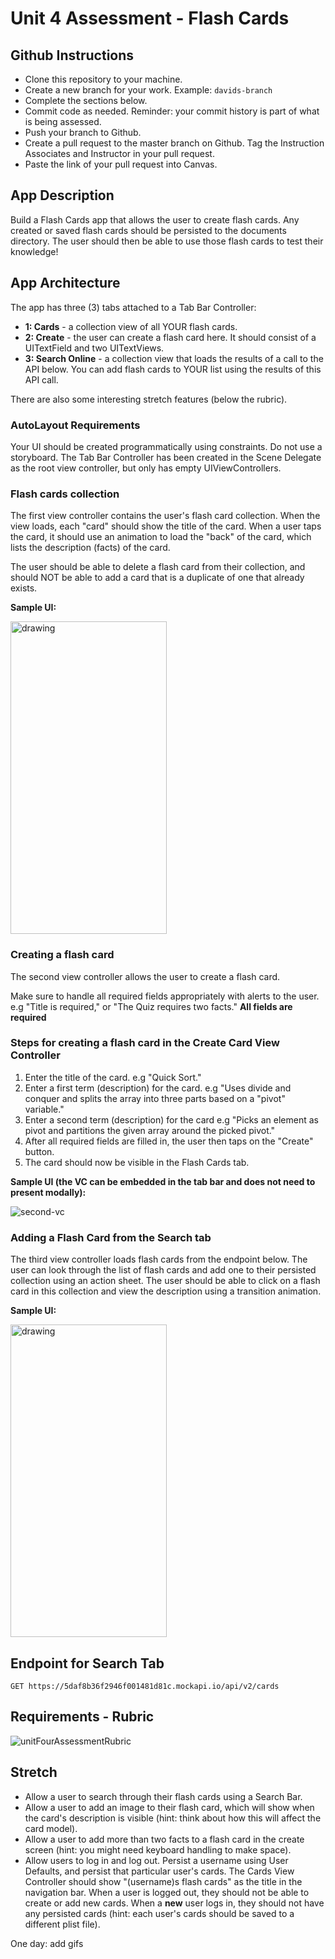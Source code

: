 # Unit 4 Assessment - Flash Cards


## Github Instructions
- Clone this repository to your machine.
- Create a new branch for your work. Example: `davids-branch`
- Complete the sections below.
- Commit code as needed. Reminder: your commit history is part of what is being assessed.
- Push your branch to Github.
- Create a pull request to the master branch on Github. Tag the Instruction Associates and Instructor in your pull request.
- Paste the link of your pull request into Canvas.

## App Description
Build a Flash Cards app that allows the user to create flash cards. Any created or saved flash cards should be persisted to the documents directory. The user should then be able to use those flash cards to test their knowledge!

## App Architecture

The app has three (3) tabs attached to a Tab Bar Controller:

- **1: Cards** - a collection view of all YOUR flash cards.
- **2: Create** - the user can create a flash card here. It should consist of a UITextField and two UITextViews.
- **3: Search Online** - a collection view that loads the results of a call to the API below. You can add flash cards to YOUR list using the results of this API call.

There are also some interesting stretch features (below the rubric).

### AutoLayout Requirements

Your UI should be created programmatically using constraints. Do not use a storyboard. The Tab Bar Controller has been created in the Scene Delegate as the root view controller, but only has empty UIViewControllers.

### Flash cards collection
The first view controller contains the user's flash card collection. When the view loads, each "card" should show the title of the card. When a user taps the card, it should use an animation to load the "back" of the card, which lists the description (facts) of the card.

The user should be able to delete a flash card from their collection, and should NOT be able to add a card that is a duplicate of one that already exists.

**Sample UI:**

<img src="./Images/flash-cards-first-vc.gif" alt="drawing" height="500" width="250"/>

### Creating a flash card
The second view controller allows the user to create a flash card. 

Make sure to handle all required fields appropriately with alerts to the user. e.g "Title is required," or "The Quiz requires two facts." **All fields are required**


### Steps for creating a flash card in the Create Card View Controller

1. Enter the title of the card. e.g "Quick Sort."
2. Enter a first term (description) for the card. e.g "Uses divide and conquer and splits the array into three parts based on a "pivot" variable."
3. Enter a second term (description) for the card e.g "Picks an element as pivot and partitions the given array around the picked pivot."
4. After all required fields are filled in, the user then taps on the "Create" button.
5. The card should now be visible in the Flash Cards tab.

**Sample UI (the VC can be embedded in the tab bar and does not need to present modally):**

![second-vc](./Images/flash-cards-second-vc.gif)

### Adding a Flash Card from the Search tab
The third view controller loads flash cards from the endpoint below. The user can look through the list of flash cards and add one to their persisted collection using an action sheet. The user should be able to click on a flash card in this collection and view the description using a transition animation.

**Sample UI:**

<img src="./Images/flash-cards-third-vc.gif" alt="drawing" height="500" width="250"/>

## Endpoint for Search Tab

```
GET https://5daf8b36f2946f001481d81c.mockapi.io/api/v2/cards
```

## Requirements - Rubric

![unitFourAssessmentRubric](./Images/unitFourAssessmentRubric.png)


## Stretch

- Allow a user to search through their flash cards using a Search Bar.
- Allow a user to add an image to their flash card, which will show when the card's description is visible (hint: think about how this will affect the card model).
- Allow a user to add more than two facts to a flash card in the create screen (hint: you might need keyboard handling to make space).
- Allow users to log in and log out. Persist a username using User Defaults, and persist that particular user's cards. The Cards View Controller should show "\(username)s flash cards" as the title in the navigation bar. When a user is logged out, they should not be able to create or add new cards. When a **new** user logs in, they should not have any persisted cards (hint: each user's cards should be saved to a different plist file).

One day: add gifs

